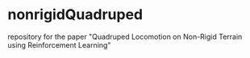 # nonrigidQuadruped
repository for the paper "Quadruped Locomotion on Non-Rigid Terrain using Reinforcement Learning"
